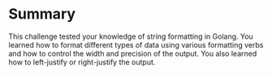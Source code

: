 # Summary

This challenge tested your knowledge of string formatting in Golang. You learned how to format different types of data using various formatting verbs and how to control the width and precision of the output. You also learned how to left-justify or right-justify the output.
